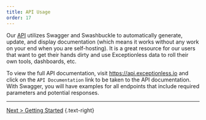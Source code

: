 ```yaml
---
title: API Usage
order: 17
---
```


Our [API](https://api.exceptionless.io) utilizes Swagger and Swashbuckle to automatically generate, update, and display documentation (which means it works without any work on your end when you are self-hosting). It is a great resource for our users that want to get their hands dirty and use Exceptionless data to roll their own tools, dashboards, etc.

To view the full API documentation, visit <https://api.exceptionless.io> and click on the `API Documentation` link to be taken to the API documentation. With Swagger, you will have examples for all endpoints that include required parameters and potential responses. 

---

[Next > Getting Started](api-getting-started) {.text-right}


